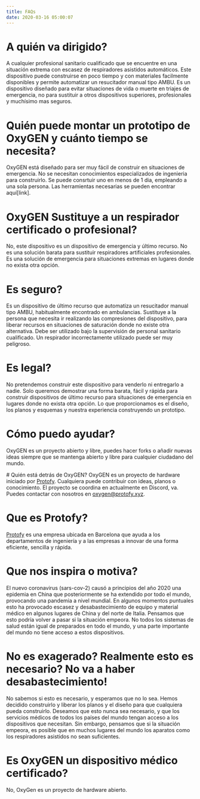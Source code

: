 ```yaml
---
title: FAQs
date: 2020-03-16 05:00:07
---
```

# A quién va dirigido?
A cualquier profesional sanitario cualificado que se encuentre en una situación extrema con escasez de respiradores asistidos automáticos. Este dispositivo puede construirse en poco tiempo y con materiales facilmente disponibles y permite automatizar un resucitador manual tipo AMBU. Es un dispositivo diseñado para evitar situaciones de vida o muerte en triajes de emergencia, no para sustituir a otros dispositivos superiores, profesionales y muchísimo mas seguros.

# Quién puede montar un prototipo de OxyGEN y cuánto tiempo se necesita?
OxyGEN está diseñado para ser muy fácil de construir en situaciones de emergencia. No se necesitan conocimientos especializados de ingenieria para construirlo. Se puede consrtuir uno en menos de 1 dia, empleando a una sola persona. Las herramientas necesarias se pueden encontrar aquí[link].

# OxyGEN Sustituye a un respirador certificado o profesional?
No, este dispositivo es un dispositivo de emergencia y último recurso. No es una solución barata para sustituir respiradores artificiales profesionales. Es una solución de emergencia para situaciones extremas en lugares donde no exista otra opción.

# Es seguro?
Es un dispositivo de último recurso que automatiza un resucitador manual tipo AMBU, habitualmente encontrado en ambulancias. Sustituye a la persona que necesita ir realizando las compresiones del dispositivo, para liberar recursos en situaciones de saturación donde no existe otra alternativa. Debe ser utilizado bajo la supervisión de personal sanitario cualificado. Un respirador incorrectamente utilizado puede ser muy peligroso.

# Es legal?
No pretendemos construir este dispositivo para venderlo ni entregarlo a nadie. Solo queremos demostrar una forma barata, fácil y rápida para construir dispositivos de último recurso para situaciones de emergencia en lugares donde no exista otra opción. Lo que proporcionamos es el diseño, los planos y esquemas y nuestra experiencia construyendo un prototipo.

# Cómo puedo ayudar?
OxyGEN es un proyecto abierto y libre, puedes hacer forks o añadir nuevas ideas siempre que se mantenga abierto y libre para cualquier ciudadano del mundo.

# Quién está detrás de OxyGEN?
OxyGEN es un proyecto de hardware iniciado por [Protofy](https://protofy.xyz). Cualquiera puede contribuir con ideas, planos o conocimiento. El proyecto se coordina en actualmente en Discord, va. Puedes contactar con nosotros en oxygen@protofy.xyz. 

# Que es Protofy?
[Protofy](https://protofy.xyz) es una empresa ubicada en Barcelona que ayuda a los departamentos de ingeniería y a las empresas a innovar de una forma eficiente, sencilla y rápida.

# Que nos inspira o motiva?
El nuevo coronavirus (sars-cov-2) causó a principios del año 2020 una epidemia en China que posteriormente se ha extendido por todo el mundo, provocando una pandemia a nivel mundial. En algunos momentos puntuales esto ha provocado escasez y desabastecimiento de equipo y material médico en algunos lugares de China y del norte de Italia. Pensamos que esto podría volver a pasar si la situación empeora. No todos los sistemas de salud están igual de preparados en todo el mundo, y una parte importante del mundo no tiene acceso a estos dispositivos.

# No es exagerado? Realmente esto es necesario? No va a haber desabastecimiento!
No sabemos si esto es necesario, y esperamos que no lo sea. Hemos decidido construirlo y liberar los planos y el diseño para que cualquiera pueda construirlo. Deseamos que esto nunca sea necesario, y que los servicios médicos de todos los países del mundo tengan acceso a los dispositivos que necesitan. Sin embargo, pensamos que si la situación empeora, es posible que en muchos lugares del mundo los aparatos como los respiradores asistidos no sean suficientes.

# Es OxyGEN un dispositivo médico certificado?
No, OxyGen es un proyecto de hardware abierto.